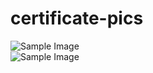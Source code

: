 # certificate-pics

<img src = "c1.jpg" alt="Sample Image">
<br>
<img src = "c2.jpg" alt="Sample Image">
